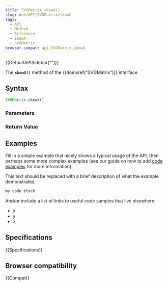 ```yaml
---
title: SVGMatrix.skewX()
slug: Web/API/SVGMatrix/skewX
tags:
  - API
  - Method
  - Reference
  - skewX
  - SVGMatrix
browser-compat: api.SVGMatrix.skewX
---
```

{{DefaultAPISidebar("")}}

The **`skewX()`** method of the {{domxref("SVGMatrix")}} interface 

## Syntax

```js
SVGMatrix.skewX()
```

### Parameters



### Return Value



## Examples

Fill in a simple example that nicely shows a typical usage of the API, then perhaps some more complex examples (see our guide on how to add [code examples](/en-US/docs/MDN/Contribute/Structures/Code_examples) for more information).

This text should be replaced with a brief description of what the example demonstrates.

```js
my code block
```

And/or include a list of links to useful code samples that live elsewhere:

*   x
*   y
*   z

## Specifications

{{Specifications}}

## Browser compatibility

{{Compat}}

